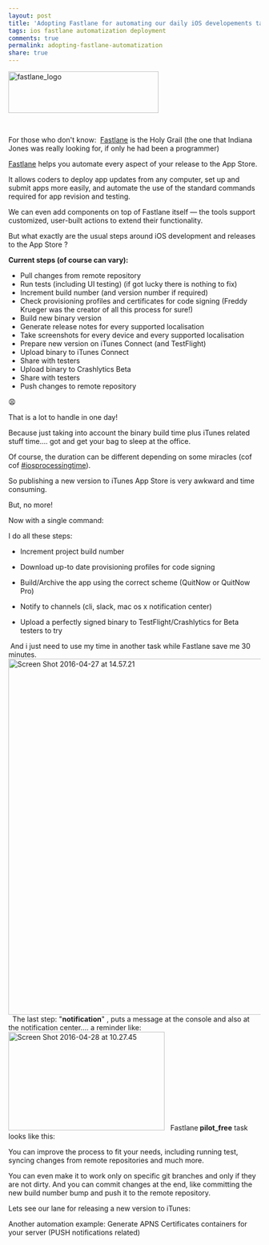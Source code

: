 ```yaml
---
layout: post
title: 'Adopting Fastlane for automating our daily iOS developements tasks'
tags: ios fastlane automatization deployment
comments: true
permalink: adopting-fastlane-automatization
share: true
---
```


<img class="aligncenter wp-image-569 size-medium" src="http://fewlaps.com/wp-content/uploads/2016/04/fastlane_logo-300x83.png" alt="fastlane_logo" width="300" height="83" />

&nbsp;

For those who don't know:  <a href="https://fastlane.tools/">Fastlane</a> is the Holy Grail (the one that Indiana Jones was really looking for, if only he had been a programmer)

<a href="https://fastlane.tools/">Fastlane</a> helps you automate every aspect of your release to the App Store.

It allows coders to deploy app updates from any computer, set up and submit apps more easily, and automate the use of the standard commands required for app revision and testing.

We can even add components on top of Fastlane itself — the tools support customized, user-built actions to extend their functionality.

But what exactly are the usual steps around iOS development and releases to the App Store ?

<strong>Current steps (of course can vary):</strong>
<ul>
    <li>Pull changes from remote repository</li>
    <li>Run tests (including UI testing) (if got lucky there is nothing to fix)</li>
    <li>Increment build number (and version number if required)</li>
    <li>Check provisioning profiles and certificates for code signing (Freddy Krueger was the creator of all this process for sure!)</li>
    <li>Build new binary version</li>
    <li>Generate release notes for every supported localisation</li>
    <li>Take screenshots for every device and every supported localisation</li>
    <li>Prepare new version on iTunes Connect (and TestFlight)</li>
    <li>Upload binary to iTunes Connect</li>
    <li>Share with testers</li>
    <li>Upload binary to Crashlytics Beta</li>
    <li>Share with testers</li>
    <li>Push changes to remote repository</li>
</ul>
😩

That is a lot to handle in one day!

Because just taking into account the binary build time plus iTunes related stuff time.... got and get your bag to sleep at the office.

Of course, the duration can be different depending on some miracles (cof cof <a href="https://twitter.com/hashtag/iosprocessingtime">#iosprocessingtime</a>).

So publishing a new version to iTunes App Store is very awkward and time consuming.

But, no more!

Now with a single command:

<script src="https://gist.github.com/yeradis/0327d9a9f26e86e8d32a07df9e325f5b.js"></script>I do all these steps:

<ul>
    <li>Increment project build number</li>
</ul>
<ul>
    <li>Download up-to date provisioning profiles for code signing</li>
</ul>
<ul>
    <li>Build/Archive the app using the correct scheme (QuitNow or QuitNow Pro)</li>
</ul>
<ul>
    <li>Notify to channels (cli, slack, mac os x notification center)</li>
</ul>
<ul>
    <li>Upload a perfectly signed binary to TestFlight/Crashlytics for Beta testers to try</li>
</ul>

 And i just need to use my time in another task while Fastlane save me 30 minutes.
&nbsp;
<img class="aligncenter wp-image-567 size-full" src="http://fewlaps.com/wp-content/uploads/2016/04/Screen-Shot-2016-04-27-at-14.57.21.png" alt="Screen Shot 2016-04-27 at 14.57.21" width="639" height="711" />
&nbsp;
The last step: "<strong>notification</strong>" , puts a message at the console and also at the notification center.... a reminder like:
&nbsp;
<a href="http://fewlaps.com/wp-content/uploads/2016/04/Screen-Shot-2016-04-28-at-10.27.45.png"><img class="aligncenter wp-image-581 size-full" src="http://fewlaps.com/wp-content/uploads/2016/04/Screen-Shot-2016-04-28-at-10.27.45.png" alt="Screen Shot 2016-04-28 at 10.27.45" width="312" height="197" /></a>
&nbsp;
Fastlane<strong> pilot_free</strong> task looks like this:<script src="https://gist.github.com/yeradis/aec5aa8b0c75e4fa45de2eb016a1d6c3.js"></script>

You can improve the process to fit your needs, including running test, syncing changes from remote repositories and much more.

You can even make it to work only on specific git branches and only if they are not dirty. And you can commit changes at the end, like committing the new build number bump and push it to the remote repository.

Lets see our lane for releasing a new version to iTunes:

<script src="https://gist.github.com/yeradis/6db8730d615c0a45aa623794a5cd4ca0.js"></script>

Another automation example: Generate APNS Certificates containers for your server (PUSH notifications related)

<script src="https://gist.github.com/yeradis/a5191ffdcf0a19deea913c5b117b9565.js"></script>


